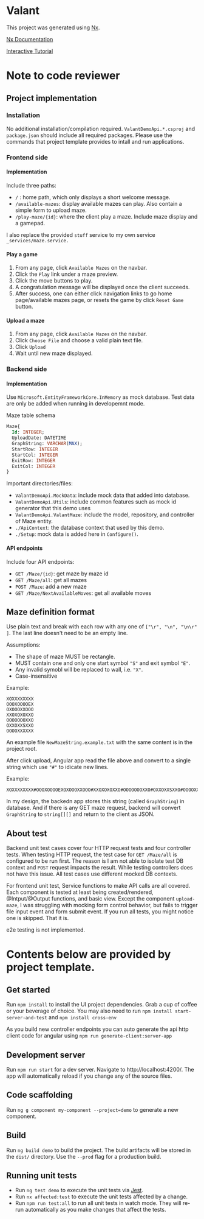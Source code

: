 # Valant

This project was generated using [Nx](https://nx.dev).

[Nx Documentation](https://nx.dev/getting-started/nx-and-angular)

[Interactive Tutorial](https://nx.dev/angular-tutorial/01-create-application)


# Note to code reviewer

## Project implementation

### Installation
No additional installation/compilation required. 
`ValantDemoApi.*.csproj` and `package.json` should include all required packages.
Please use the commands that project template provides to intall and run applications.

### Frontend side
#### Implementation
Include three paths:
- `/` :  home path, which only displays a short welcome message.
- `/available-mazes`: display available mazes can play. Also contain a simple form to upload maze.
- `/play-maze/{id}`: where the client play a maze. Include maze display and a gamepad.

I also replace the provided `stuff` service to my own service `_services/maze.service.`

#### Play a game
1. From any page, click `Available Mazes` on the navbar.
2. Click the `Play` link under a maze preview.
3. Click the move buttons to play.
4. A congratulation message will be displayed once the client succeeds. 
5. After success, one can either click navigation links to go home page/available mazes page, or resets the game by click `Reset Game` button.

#### Upload a maze
1. From any page, click `Available Mazes` on the navbar.
2. Click `Choose File` and choose a valid plain text file.
3. Click `Upload`
4. Wait until new maze displayed.


### Backend side
#### Implementation
Use `Microsoft.EntityFrameworkCore.InMemory` as mock database. 
Test data are only be added when running in developemnt mode.

Maze table schema 
```sql
Maze{
  Id: INTEGER;
  UploadDate: DATETIME
  GraphString: VARCHAR(MAX);
  StartRow: INTEGER
  StartCol: INTEGER
  ExitRow: INTEGER
  ExitCol: INTEGER
}
```


Important directories/files:
- `ValantDemoApi.MockData`: include mock data that added into database.
- `ValantDemoApi.Utils`: include common features such as mock id generator that this demo uses
- `ValantDemoApi.ValantMaze`: include the model, repository, and controller of Maze entity.
- `./ApiContext`: the database context that used by this demo.
- `./Setup`: mock data is added here in `Configure()`.

#### API endpoints
Include four API endpoints:
- `GET /Maze/{id}`: get maze by maze id
- `GET /Maze/all`: get all mazes
- `POST /Maze`: add a new maze
- `GET /Maze/NextAvailableMoves`: get all available moves
  

## Maze definition format 
Use plain text and break with each row with any one of `["\r", "\n", "\n\r" ]`. The last line doesn't need to be an empty line.

Assumptions: 
- The shape of maze MUST be rectangle.
- MUST contain one and only one start symbol `"S"` and exit symbol `"E"`.
- Any invalid symobl will be replaced to wall, i.e. `"X"`.
- Case-insensitive

Example:
```
XOXXXXXXXX
OOOXOOOOEX
OXOOOXXOOO
XXOXOXOXXO
OOOOOOOXXO
OXXOXXSXXO
OOOOXXXXXX
```
An example file `NewMazeString.example.txt` with the same content is in the project root.

After click upload, Angular app read the file above and convert to a single string which use `"#"` to idicate new lines.

Example:
```
XOXXXXXXXX#OOOXOOOOEXOXOOOXXOOO#XXOXOXOXXO#OOOOOOOXXO#OXXOXXSXXO#OOOOXXXXXX#
```

In my design, the backedn app stores this string (called `GraphString`) in database. 
And if there is any GET maze request,
backend will convert `GraphString` to `string[][]` and return to the client as JSON.


## About test
Backend unit test cases cover four HTTP request tests and four controller tests.
When testing HTTP request, the test case for `GET /Maze/all` is configured to be run first. 
The reason is I am not able to isolate test DB context and `POST` request impacts the result.
While testing controllers does not have this issue. All test cases use different mocked DB contexts.

For frontend unit test, 
Service functions to make API calls are all covered.
Each component is tested at least being created/rendered, @Intput/@Output functions, and basic view.
Except the component `upload-maze`, 
I was struggling with mocking form control behavior, but fails to trigger file input event and form submit event.
If you run all tests, you might notice one is skipped. That it is.

e2e testing is not implemented.

# Contents below are provided by project template.

## Get started

Run `npm install` to install the UI project dependencies. Grab a cup of coffee or your beverage of choice.
You may also need to run `npm install start-server-and-test` and `npm install cross-env`

As you build new controller endpoints you can auto generate the api http client code for angular using `npm run generate-client:server-app`

## Development server

Run `npm run start` for a dev server. Navigate to http://localhost:4200/. The app will automatically reload if you change any of the source files.

## Code scaffolding

Run `ng g component my-component --project=demo` to generate a new component.

## Build

Run `ng build demo` to build the project. The build artifacts will be stored in the `dist/` directory. Use the `--prod` flag for a production build.

## Running unit tests

- Run `ng test demo` to execute the unit tests via [Jest](https://jestjs.io).
- Run `nx affected:test` to execute the unit tests affected by a change.
- Run `npm run test:all` to run all unit tests in watch mode. They will re-run automatically as you make changes that affect the tests.
